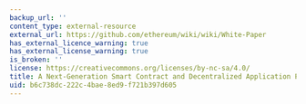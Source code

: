 ```yaml
---
backup_url: ''
content_type: external-resource
external_url: https://github.com/ethereum/wiki/wiki/White-Paper
has_external_licence_warning: true
has_external_license_warning: true
is_broken: ''
license: https://creativecommons.org/licenses/by-nc-sa/4.0/
title: A Next-Generation Smart Contract and Decentralized Application Platform
uid: b6c738dc-222c-4bae-8ed9-f721b397d605
---
```

